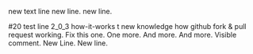 new text line
new line.
new line.

#20 test line 2_0_3
how-it-works
t new knowledge how github fork & pull request working.
Fix this one.
One more.
And more.
And more.
Visible comment.
New Line.
New line.

